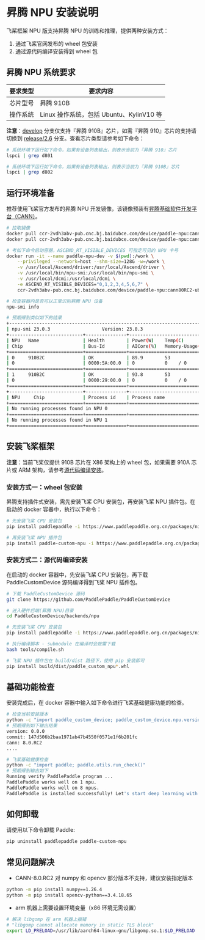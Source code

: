 # 昇腾 NPU 安装说明

飞桨框架 NPU 版支持昇腾 NPU 的训练和推理，提供两种安装方式：

1. 通过飞桨官网发布的 wheel 包安装
2. 通过源代码编译安装得到 wheel 包

## 昇腾 NPU 系统要求

| 要求类型 |   要求内容   |
| --------- | -------- |
| 芯片型号 | 昇腾 910B |
| 操作系统 | Linux 操作系统，包括 Ubuntu、KylinV10 等 |

**注意**：[develop](https://github.com/PaddlePaddle/PaddleCustomDevice/blob/develop/backends/npu/README_cn.md) 分支仅支持『昇腾 910B』芯片，如需『昇腾 910』芯片的支持请切换到 [release/2.6](https://github.com/PaddlePaddle/PaddleCustomDevice/blob/release/2.6/backends/npu/README_cn.md) 分支。查看芯片类型请参考如下命令：

```bash
# 系统环境下运行如下命令，如果有设备列表输出，则表示当前为『昇腾 910』芯片
lspci | grep d801

# 系统环境下运行如下命令，如果有设备列表输出，则表示当前为『昇腾 910B』芯片
lspci | grep d802
```

## 运行环境准备

推荐使用飞桨官方发布的昇腾 NPU 开发镜像，该镜像预装有[昇腾基础软件开发平台（CANN）](https://www.hiascend.com/software/cann)。

```bash
# 拉取镜像
docker pull ccr-2vdh3abv-pub.cnc.bj.baidubce.com/device/paddle-npu:cann80RC2-ubuntu20-npu-base-x86_64-gcc84 # X86 架构
docker pull ccr-2vdh3abv-pub.cnc.bj.baidubce.com/device/paddle-npu:cann80RC2-ubuntu20-npu-base-aarch64-gcc84 # ARM 架构

# 考如下命令启动容器，ASCEND_RT_VISIBLE_DEVICES 可指定可见的 NPU 卡号
docker run -it --name paddle-npu-dev -v $(pwd):/work \
    --privileged --network=host --shm-size=128G -w=/work \
    -v /usr/local/Ascend/driver:/usr/local/Ascend/driver \
    -v /usr/local/bin/npu-smi:/usr/local/bin/npu-smi \
    -v /usr/local/dcmi:/usr/local/dcmi \
    -e ASCEND_RT_VISIBLE_DEVICES="0,1,2,3,4,5,6,7" \
    ccr-2vdh3abv-pub.cnc.bj.baidubce.com/device/paddle-npu:cann80RC2-ubuntu20-$(uname -m)-gcc84 /bin/bash

# 检查容器内是否可以正常识别昇腾 NPU 设备
npu-smi info

# 预期得到类似如下的结果
+------------------------------------------------------------------------------------------------+
| npu-smi 23.0.3                   Version: 23.0.3                                               |
+---------------------------+---------------+----------------------------------------------------+
| NPU   Name                | Health        | Power(W)    Temp(C)           Hugepages-Usage(page)|
| Chip                      | Bus-Id        | AICore(%)   Memory-Usage(MB)  HBM-Usage(MB)        |
+===========================+===============+====================================================+
| 0     910B2C              | OK            | 89.9        53                0    / 0             |
| 0                         | 0000:5A:00.0  | 0           0    / 0          3317 / 65536         |
+===========================+===============+====================================================+
| 1     910B2C              | OK            | 93.8        53                0    / 0             |
| 0                         | 0000:29:00.0  | 0           0    / 0          3316 / 65536         |
+===========================+===============+====================================================+
+---------------------------+---------------+----------------------------------------------------+
| NPU     Chip              | Process id    | Process name             | Process memory(MB)      |
+===========================+===============+====================================================+
| No running processes found in NPU 0                                                            |
+===========================+===============+====================================================+
| No running processes found in NPU 1                                                            |
+===========================+===============+====================================================+
```

## 安装飞桨框架

**注意**：当前飞桨仅提供 910B 芯片在 X86 架构上的 wheel 包，如果需要 910A 芯片或 ARM 架构，请参考[源代码编译安装](#安装方式二：源代码编译安装)。

### 安装方式一：wheel 包安装

昇腾支持插件式安装，需先安装飞桨 CPU 安装包，再安装飞桨 NPU 插件包。在启动的 docker 容器中，执行以下命令：

```bash
# 先安装飞桨 CPU 安装包
pip install paddlepaddle -i https://www.paddlepaddle.org.cn/packages/nightly/cpu

# 再安装飞桨 NPU 插件包
pip install paddle-custom-npu -i https://www.paddlepaddle.org.cn/packages/nightly/npu
```

### 安装方式二：源代码编译安装

在启动的 docker 容器中，先安装飞桨 CPU 安装包，再下载 PaddleCustomDevice 源码编译得到飞桨 NPU 插件包。

```bash
# 下载 PaddleCustomDevice 源码
git clone https://github.com/PaddlePaddle/PaddleCustomDevice

# 进入硬件后端(昇腾 NPU)目录
cd PaddleCustomDevice/backends/npu

# 先安装飞桨 CPU 安装包
pip install paddlepaddle -i https://www.paddlepaddle.org.cn/packages/nightly/cpu

# 执行编译脚本 - submodule 在编译时会按需下载
bash tools/compile.sh

# 飞桨 NPU 插件包在 build/dist 路径下，使用 pip 安装即可
pip install build/dist/paddle_custom_npu*.whl
```

## 基础功能检查

安装完成后，在 docker 容器中输入如下命令进行飞桨基础健康功能的检查。

```bash
# 检查当前安装版本
python -c "import paddle_custom_device; paddle_custom_device.npu.version()"
# 预期得到如下输出结果
version: 0.0.0
commit: 147d506b2baa1971ab47b4550f0571e1f6b201fc
cann: 8.0.RC2
....

# 飞桨基础健康检查
python -c "import paddle; paddle.utils.run_check()"
# 预期得到输出如下
Running verify PaddlePaddle program ...
PaddlePaddle works well on 1 npu.
PaddlePaddle works well on 8 npus.
PaddlePaddle is installed successfully! Let's start deep learning with PaddlePaddle now.
```

## 如何卸载

请使用以下命令卸载 Paddle:

```bash
pip uninstall paddlepaddle paddle-custom-npu
```

## 常见问题解决

* CANN-8.0.RC2 对 numpy 和 opencv 部分版本不支持，建议安装指定版本
```bash
python -m pip install numpy==1.26.4
python -m pip install opencv-python==3.4.18.65
```
* arm 机器上需要设置环境变量（x86 环境无需设置）
```bash
# 解决 libgomp 在 arm 机器上报错
# "libgomp cannot allocate memory in static TLS block"
export LD_PRELOAD=/usr/lib/aarch64-linux-gnu/libgomp.so.1:$LD_PRELOAD
```

